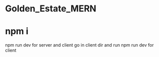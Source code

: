 # Golden_Estate_MERN
# npm i 
npm run dev for server and client 
go in client dir and run npm run dev for client 
